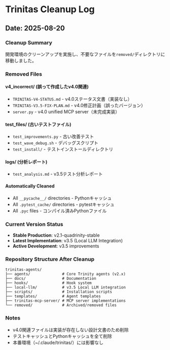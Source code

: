 # Trinitas Cleanup Log
## Date: 2025-08-20

### Cleanup Summary
開発環境のクリーンアップを実施し、不要なファイルを`removed/`ディレクトリに移動しました。

### Removed Files

#### v4_incorrect/ (誤って作成したv4.0関連)
- `TRINITAS-V4-STATUS.md` - v4.0ステータス文書（実装なし）
- `TRINITAS-V3.5-FIX-PLAN.md` - v4.0修正計画（誤ったバージョン）
- `server.py` - v4.0 unified MCP server（未完成実装）

#### test_files/ (古いテストファイル)
- `test_improvements.py` - 古い改善テスト
- `test_wave_debug.sh` - デバッグスクリプト
- `test_install/` - テストインストールディレクトリ

#### logs/ (分析レポート)
- `test_analysis.md` - v3.5テスト分析レポート

#### Automatically Cleaned
- All `__pycache__/` directories - Pythonキャッシュ
- All `.pytest_cache/` directories - pytestキャッシュ
- All `.pyc` files - コンパイル済みPythonファイル

### Current Version Status
- **Stable Production**: v2.1-quadrinity-stable
- **Latest Implementation**: v3.5 (Local LLM Integration)
- **Active Development**: v3.5 improvements

### Repository Structure After Cleanup
```
trinitas-agents/
├── agents/              # Core Trinity agents (v2.x)
├── docs/                # Documentation
├── hooks/               # Hook system
├── local-llm/           # v3.5 Local LLM integration
├── scripts/             # Installation scripts
├── templates/           # Agent templates
├── trinitas-mcp-server/ # MCP server implementations
└── removed/             # Archived/removed files
```

### Notes
- v4.0関連ファイルは実装が存在しない設計文書のため削除
- テストキャッシュとPythonキャッシュを全て削除
- 本番環境（~/.claude/trinitas/）には影響なし